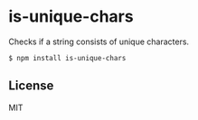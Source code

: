 is-unique-chars
============

Checks if a string consists of unique characters.

```
$ npm install is-unique-chars
```

## License
MIT
